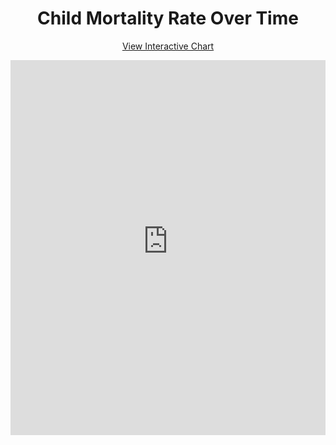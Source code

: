 <h1 align="center"> Child Mortality Rate Over Time </h1>

<p align="center">
  <a href="https://cozmina-secula.shinyapps.io/child-mortality-rate/" target="_blank">View Interactive Chart</a>
</p>

<p align="center">
<iframe src="https://cozmina-secula.shinyapps.io/child-mortality-rate/" width="100%" height="600" frameborder="0">
</iframe>
</p>
